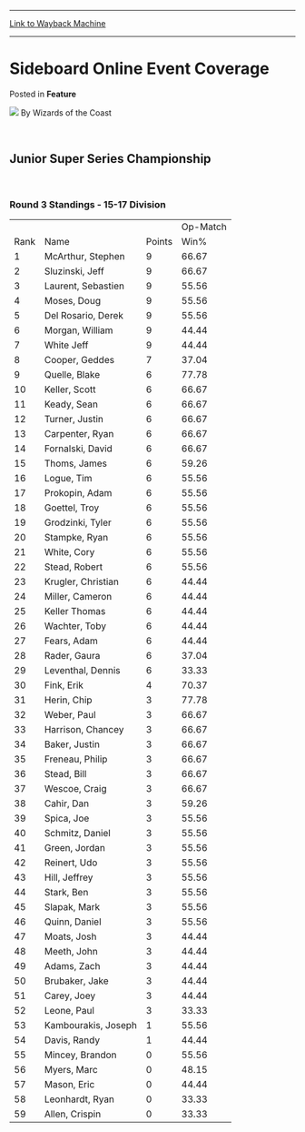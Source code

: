 
---
[Link to Wayback Machine](https://web.archive.org/web/20220518165230/https://magic.wizards.com/en/articles/archive/feature/sideboard-online-event-coverage-2000-01-01-3)

[_metadata_:wayback_url]:- "https://magic.wizards.com/en/articles/archive/feature/sideboard-online-event-coverage-2000-01-01-3"
[_metadata_:wayback_raw_url]:- "https://web.archive.org/web/20220518165230id_/https://magic.wizards.com/en/articles/archive/feature/sideboard-online-event-coverage-2000-01-01-3"
[_metadata_:wayback_capture_timestamp]:- "2022-05-18 16:52:30+00:00"
[_metadata_:description]:- "Junior Super Series Championship Round 3 Standings - 15-17 Division  Op-Match Rank Name Points Win% 1 McArthur, Stephen 9 66.67 2 Sluzinski, Jeff 9 66.67 3 Laurent, Sebastien 9 55.56 4 Moses, Doug 9 55.56 5 Del Rosario, Derek 9 55.56 6 Morgan, William 9 44.44 7 White Jeff 9 44.44 8 Cooper, Geddes 7 37.04 9 Quelle, Blake 6 77.78 10 Keller, Scott 6 66.67 11 Keady, Sean 6 66.67"
[_metadata_:generator]:- "Drupal 7 (http://drupal.org)"
[_metadata_:publish_date]:- "2000-01-01"
---


Sideboard Online Event Coverage
===============================



 Posted in **Feature**







![](https://media.magic.wizards.com/styles/auth_small/public/images/person/wizards_author.jpg)
By Wizards of the Coast












 


**Junior Super Series Championship**
------------------------------------


 


### Round 3 Standings - 15-17 Division




|  |  |  |  |
| --- | --- | --- | --- |
|  |  |  | Op-Match |
| Rank | Name | Points | Win% |
| 1 | McArthur, Stephen | 9 | 66.67 |
| 2 | Sluzinski, Jeff | 9 | 66.67 |
| 3 | Laurent, Sebastien | 9 | 55.56 |
| 4 | Moses, Doug | 9 | 55.56 |
| 5 | Del Rosario, Derek | 9 | 55.56 |
| 6 | Morgan, William | 9 | 44.44 |
| 7 | White Jeff | 9 | 44.44 |
| 8 | Cooper, Geddes | 7 | 37.04 |
| 9 | Quelle, Blake | 6 | 77.78 |
| 10 | Keller, Scott | 6 | 66.67 |
| 11 | Keady, Sean | 6 | 66.67 |
| 12 | Turner, Justin | 6 | 66.67 |
| 13 | Carpenter, Ryan | 6 | 66.67 |
| 14 | Fornalski, David | 6 | 66.67 |
| 15 | Thoms, James | 6 | 59.26 |
| 16 | Logue, Tim | 6 | 55.56 |
| 17 | Prokopin, Adam | 6 | 55.56 |
| 18 | Goettel, Troy | 6 | 55.56 |
| 19 | Grodzinki, Tyler | 6 | 55.56 |
| 20 | Stampke, Ryan | 6 | 55.56 |
| 21 | White, Cory | 6 | 55.56 |
| 22 | Stead, Robert | 6 | 55.56 |
| 23 | Krugler, Christian | 6 | 44.44 |
| 24 | Miller, Cameron | 6 | 44.44 |
| 25 | Keller Thomas | 6 | 44.44 |
| 26 | Wachter, Toby | 6 | 44.44 |
| 27 | Fears, Adam | 6 | 44.44 |
| 28 | Rader, Gaura | 6 | 37.04 |
| 29 | Leventhal, Dennis | 6 | 33.33 |
| 30 | Fink, Erik | 4 | 70.37 |
| 31 | Herin, Chip | 3 | 77.78 |
| 32 | Weber, Paul | 3 | 66.67 |
| 33 | Harrison, Chancey | 3 | 66.67 |
| 34 | Baker, Justin | 3 | 66.67 |
| 35 | Freneau, Philip | 3 | 66.67 |
| 36 | Stead, Bill | 3 | 66.67 |
| 37 | Wescoe, Craig | 3 | 66.67 |
| 38 | Cahir, Dan | 3 | 59.26 |
| 39 | Spica, Joe | 3 | 55.56 |
| 40 | Schmitz, Daniel | 3 | 55.56 |
| 41 | Green, Jordan | 3 | 55.56 |
| 42 | Reinert, Udo | 3 | 55.56 |
| 43 | Hill, Jeffrey | 3 | 55.56 |
| 44 | Stark, Ben | 3 | 55.56 |
| 45 | Slapak, Mark | 3 | 55.56 |
| 46 | Quinn, Daniel | 3 | 55.56 |
| 47 | Moats, Josh | 3 | 44.44 |
| 48 | Meeth, John | 3 | 44.44 |
| 49 | Adams, Zach | 3 | 44.44 |
| 50 | Brubaker, Jake | 3 | 44.44 |
| 51 | Carey, Joey | 3 | 44.44 |
| 52 | Leone, Paul | 3 | 33.33 |
| 53 | Kambourakis, Joseph | 1 | 55.56 |
| 54 | Davis, Randy | 1 | 44.44 |
| 55 | Mincey, Brandon | 0 | 55.56 |
| 56 | Myers, Marc | 0 | 48.15 |
| 57 | Mason, Eric | 0 | 44.44 |
| 58 | Leonhardt, Ryan | 0 | 33.33 |
| 59 | Allen, Crispin | 0 | 33.33 |

 


 








